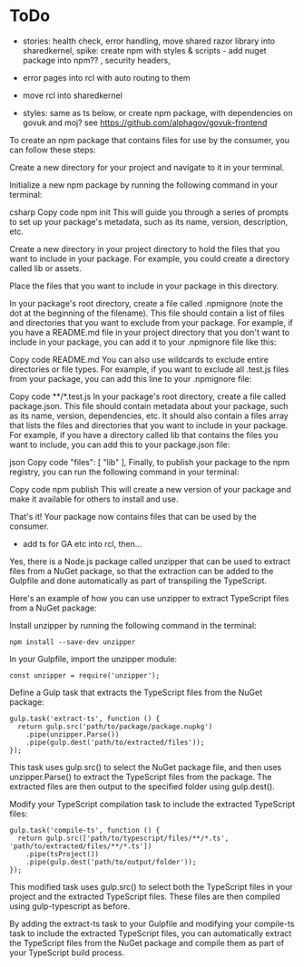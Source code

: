 # ToDo

* stories: health check, error handling, move shared razor library into sharedkernel,
spike: create npm with styles & scripts - add nuget package into npm??
, security headers, 

* error pages into rcl with auto routing to them

* move rcl into sharedkernel

* styles: same as ts below, or create npm package, with dependencies on govuk and moj? see https://github.com/alphagov/govuk-frontend

To create an npm package that contains files for use by the consumer, you can follow these steps:

Create a new directory for your project and navigate to it in your terminal.

Initialize a new npm package by running the following command in your terminal:

csharp
Copy code
npm init
This will guide you through a series of prompts to set up your package's metadata, such as its name, version, description, etc.

Create a new directory in your project directory to hold the files that you want to include in your package. For example, you could create a directory called lib or assets.

Place the files that you want to include in your package in this directory.

In your package's root directory, create a file called .npmignore (note the dot at the beginning of the filename). This file should contain a list of files and directories that you want to exclude from your package. For example, if you have a README.md file in your project directory that you don't want to include in your package, you can add it to your .npmignore file like this:

Copy code
README.md
You can also use wildcards to exclude entire directories or file types. For example, if you want to exclude all .test.js files from your package, you can add this line to your .npmignore file:

Copy code
**/*.test.js
In your package's root directory, create a file called package.json. This file should contain metadata about your package, such as its name, version, dependencies, etc. It should also contain a files array that lists the files and directories that you want to include in your package. For example, if you have a directory called lib that contains the files you want to include, you can add this to your package.json file:

json
Copy code
"files": [
  "lib"
],
Finally, to publish your package to the npm registry, you can run the following command in your terminal:

Copy code
npm publish
This will create a new version of your package and make it available for others to install and use.

That's it! Your package now contains files that can be used by the consumer.

* add ts for GA etc into rcl, then...

Yes, there is a Node.js package called unzipper that can be used to extract files from a NuGet package, so that the extraction can be added to the Gulpfile and done automatically as part of transpiling the TypeScript.

Here's an example of how you can use unzipper to extract TypeScript files from a NuGet package:

Install unzipper by running the following command in the terminal:

```npm install --save-dev unzipper```

In your Gulpfile, import the unzipper module:

```
const unzipper = require('unzipper');
```

Define a Gulp task that extracts the TypeScript files from the NuGet package:

```
gulp.task('extract-ts', function () {
  return gulp.src('path/to/package/package.nupkg')
    .pipe(unzipper.Parse())
    .pipe(gulp.dest('path/to/extracted/files'));
});
```
This task uses gulp.src() to select the NuGet package file, and then uses unzipper.Parse() to extract the TypeScript files from the package. The extracted files are then output to the specified folder using gulp.dest().

Modify your TypeScript compilation task to include the extracted TypeScript files:

```
gulp.task('compile-ts', function () {
  return gulp.src(['path/to/typescript/files/**/*.ts', 'path/to/extracted/files/**/*.ts'])
    .pipe(tsProject())
    .pipe(gulp.dest('path/to/output/folder'));
});
```
This modified task uses gulp.src() to select both the TypeScript files in your project and the extracted TypeScript files. These files are then compiled using gulp-typescript as before.

By adding the extract-ts task to your Gulpfile and modifying your compile-ts task to include the extracted TypeScript files, you can automatically extract the TypeScript files from the NuGet package and compile them as part of your TypeScript build process.